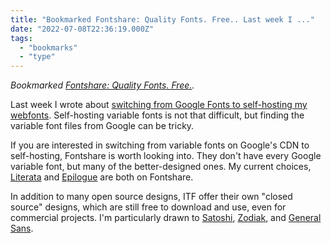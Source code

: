 ```yaml
---
title: "Bookmarked Fontshare: Quality Fonts. Free.. Last week I ..."
date: "2022-07-08T22:36:19.000Z"
tags: 
  - "bookmarks"
  - "type"
---
```


_Bookmarked [Fontshare: Quality Fonts. Free.](https://www.fontshare.com/)._

Last week I wrote about [switching from Google Fonts to self-hosting my webfonts](https://nicksimson.com/posts/2022-these-webfonts-do-not-track-you/). Self-hosting variable fonts is not that difficult, but finding the variable font files from Google can be tricky.

If you are interested in switching from variable fonts on Google's CDN to self-hosting, Fontshare is worth looking into. They don't have every Google variable font, but many of the better-designed ones. My current choices, [Literata](https://www.fontshare.com/fonts/literata/) and [Epilogue](https://www.fontshare.com/fonts/epilogue) are both on Fontshare.

In addition to many open source designs, ITF offer their own "closed source" designs, which are still free to download and use, even for commercial projects. I'm particularly drawn to [Satoshi](https://www.fontshare.com/fonts/satoshi), [Zodiak](https://www.fontshare.com/fonts/zodiak), and [General Sans](https://www.fontshare.com/fonts/general-sans).
